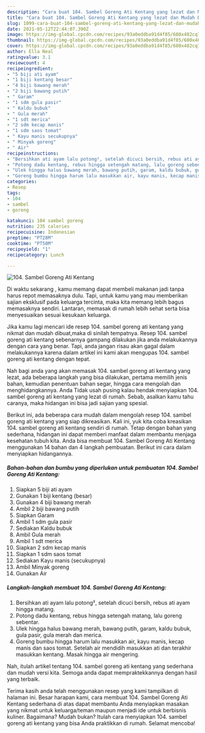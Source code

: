 ```yaml
---
description: "Cara buat 104. Sambel Goreng Ati Kentang yang lezat dan Mudah Dibuat"
title: "Cara buat 104. Sambel Goreng Ati Kentang yang lezat dan Mudah Dibuat"
slug: 1099-cara-buat-104-sambel-goreng-ati-kentang-yang-lezat-dan-mudah-dibuat
date: 2021-05-12T22:44:07.390Z
image: https://img-global.cpcdn.com/recipes/93a0eddba91d4f85/680x482cq70/104-sambel-goreng-ati-kentang-foto-resep-utama.jpg
thumbnail: https://img-global.cpcdn.com/recipes/93a0eddba91d4f85/680x482cq70/104-sambel-goreng-ati-kentang-foto-resep-utama.jpg
cover: https://img-global.cpcdn.com/recipes/93a0eddba91d4f85/680x482cq70/104-sambel-goreng-ati-kentang-foto-resep-utama.jpg
author: Ella Neal
ratingvalue: 3.1
reviewcount: 4
recipeingredient:
- "5 biji ati ayam"
- "1 biji kentang besar"
- "4 biji bawang merah"
- "2 biji bawang putih"
- " Garam"
- "1 sdm gula pasir"
- " Kaldu bubuk"
- " Gula merah"
- "1 sdt merica"
- "2 sdm kecap manis"
- "1 sdm saos tomat"
- " Kayu manis secukupnya"
- " Minyak goreng"
- " Air"
recipeinstructions:
- "Bersihkan ati ayam lalu potong², setelah dicuci bersih, rebus ati ayam hingga matang."
- "Potong dadu kentang, rebus hingga setengah matang, lalu goreng sebentar."
- "Ulek hingga halus bawang merah, bawang putih, garam, kaldu bubuk, gula pasir, gula merah dan merica."
- "Goreng bumbu hingga harum lalu masukkan air, kayu manis, kecap manis dan saos tomat. Setelah air mendidih masukkan ati dan terakhir masukkan kentang. Masak hingga air mengering."
categories:
- Resep
tags:
- 104
- sambel
- goreng

katakunci: 104 sambel goreng 
nutrition: 235 calories
recipecuisine: Indonesian
preptime: "PT28M"
cooktime: "PT50M"
recipeyield: "1"
recipecategory: Lunch

---
```



![104. Sambel Goreng Ati Kentang](https://img-global.cpcdn.com/recipes/93a0eddba91d4f85/680x482cq70/104-sambel-goreng-ati-kentang-foto-resep-utama.jpg)

Di waktu  sekarang , kamu memang dapat membeli makanan jadi tanpa harus repot memasaknya dulu. Tapi, untuk kamu yang mau memberikan sajian eksklusif pada keluarga tercinta, maka kita memang lebih bagus memasaknya sendiri. Lantaran, memasak di rumah lebih sehat serta bisa menyesuaikan sesuai kesukaan keluarga.

Jika kamu lagi mencari ide resep 104. sambel goreng ati kentang yang nikmat dan mudah dibuat,maka di sinilah tempatnya. Resep 104. sambel goreng ati kentang  sebenarnya gampang dilakukan jika anda melakukannya dengan cara yang benar. Tapi, anda jangan risau akan gagal dalam melakukannya 
karena dalam artikel ini kami akan mengupas 104. sambel goreng ati kentang dengan tepat.  



Nah bagi anda yang akan memasak 104. sambel goreng ati kentang yang lezat, ada beberapa langkah yang bisa dilakukan, pertama memilih jenis bahan, kemudian penentuan bahan segar, hingga cara mengolah dan menghidangkannya. Anda Tidak usah pusing kalau hendak menyiapkan 104. sambel goreng ati kentang yang lezat di rumah. Sebab, asalkan kamu  tahu caranya, maka hidangan ini bisa jadi sajian yang spesial.

Berikut ini, ada beberapa cara mudah dalam mengolah resep 104. sambel goreng ati kentang yang siap dikreasikan. Kali ini, yuk kita coba kreasikan 104. sambel goreng ati kentang sendiri di rumah. Tetap dengan bahan yang sederhana, hidangan ini dapat memberi manfaat dalam membantu menjaga kesehatan tubuh kita. Anda bisa membuat 104. Sambel Goreng Ati Kentang menggunakan 14 bahan dan 4 langkah pembuatan. Berikut ini cara dalam menyiapkan hidangannya.

<!--inarticleads1-->

##### Bahan-bahan dan bumbu yang diperlukan untuk pembuatan 104. Sambel Goreng Ati Kentang:

1. Siapkan 5 biji ati ayam
1. Gunakan 1 biji kentang (besar)
1. Gunakan 4 biji bawang merah
1. Ambil 2 biji bawang putih
1. Siapkan  Garam
1. Ambil 1 sdm gula pasir
1. Sediakan  Kaldu bubuk
1. Ambil  Gula merah
1. Ambil 1 sdt merica
1. Siapkan 2 sdm kecap manis
1. Siapkan 1 sdm saos tomat
1. Sediakan  Kayu manis (secukupnya)
1. Ambil  Minyak goreng
1. Gunakan  Air




<!--inarticleads2-->

##### Langkah-langkah membuat 104. Sambel Goreng Ati Kentang:

1. Bersihkan ati ayam lalu potong², setelah dicuci bersih, rebus ati ayam hingga matang.
1. Potong dadu kentang, rebus hingga setengah matang, lalu goreng sebentar.
1. Ulek hingga halus bawang merah, bawang putih, garam, kaldu bubuk, gula pasir, gula merah dan merica.
1. Goreng bumbu hingga harum lalu masukkan air, kayu manis, kecap manis dan saos tomat. Setelah air mendidih masukkan ati dan terakhir masukkan kentang. Masak hingga air mengering.




Nah, itulah artikel tentang  104. sambel goreng ati kentang  yang sederhana dan mudah versi kita. Semoga anda dapat mempraktekkannya dengan hasil yang terbaik. 

Terima kasih anda telah menggunakan resep yang kami tampilkan di halaman ini. Besar harapan kami, cara membuat  104. Sambel Goreng Ati Kentang sederhana di atas dapat membantu Anda menyiapkan masakan yang nikmat untuk keluarga/teman maupun menjadi ide untuk berbisnis kuliner. Bagaimana? Mudah bukan? Itulah cara menyiapkan 104. sambel goreng ati kentang yang bisa Anda praktikkan di rumah. Selamat mencoba!


